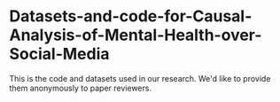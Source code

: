 # Datasets-and-code-for-Causal-Analysis-of-Mental-Health-over-Social-Media
This is the code and datasets used in our research. We'd like to provide them anonymously to paper reviewers.
